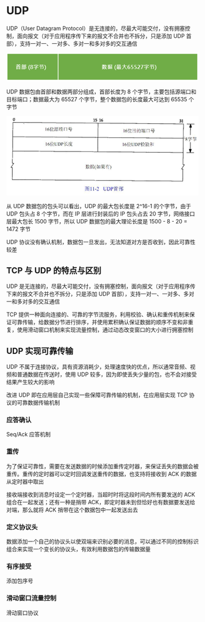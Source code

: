 # UDP

UDP（User Datagram Protocol）是无连接的，尽最大可能交付，没有拥塞控制，面向报文（对于应用程序传下来的报文不合并也不拆分，只是添加 UDP 首部），支持一对一、一对多、多对一和多对多的交互通信

![](../Picture/Network/udp/01.png)

UDP 数据包由首部和数据两部分组成，首部长度为 8 个字节，主要包括源端口和目标端口；数据最大为 65527 个字节，整个数据包的长度最大可达到 65535 个字节

![](../Picture/Network/udp/02.png)

从 UDP 数据包的包头可以看出，UDP 的最大包长度是 2^16-1 的个字节，由于 UDP 包头占 8 个字节，而在 IP 层进行封装后的 IP 包头占去 20 字节，网络接口层最大包长 1500 字节，所以 UDP 数据包的最大理论长度是 1500 - 8 - 20 = 1472 字节

UDP 协议没有确认机制，数据包一旦发出，无法知道对方是否收到，因此可靠性较差

## TCP 与 UDP 的特点与区别

UDP 是无连接的，尽最大可能交付，没有拥塞控制，面向报文（对于应用程序传下来的报文不合并也不拆分，只是添加 UDP 首部），支持一对一、一对多、多对一和多对多的交互通信

TCP 提供一种面向连接的、可靠的字节流服务，利用校验、确认和重传机制来保证可靠传输，给数据分节进行排序，并使用累积确认保证数据的顺序不变和非重复，使用滑动窗口机制来实现流量控制，通过动态改变窗口的大小进行拥塞控制

## UDP 实现可靠传输

UDP 不属于连接协议，具有资源消耗少，处理速度快的优点，所以通常音频、视频和普通数据在传送时，使用 UDP 较多，因为即使丢失少量的包，也不会对接受结果产生较大的影响

改进 UDP 即在应用层自己实现一些保障可靠传输的机制，在应用层实现 TCP 协议的可靠数据传输机制

### 应答确认

Seq/Ack 应答机制

### 重传

为了保证可靠性，需要在发送数据的时候添加重传定时器，来保证丢失的数据会被重传。重传的定时器可以定时回调发送重传的数据，也支持将接收到 ACK 的数据从定时器中取出

接收端接收到消息时设定一个定时器，当超时时将这段时间内所有要发送的 ACK 组合在一起发送；还有一种是捎带 ACK，即定时器未到但恰好也有数据要发送给对端，那么就将 ACK 捎带在这个数据包中一起发送出去

### 定义协议头

数据添加一个自己的协议头以使双端来识别必要的消息，可以通过不同的控制标识组合来实现一个变长的协议头，有效利用数据包的传输数据量

### 有序接受

添加包序号

### 滑动窗口流量控制

滑动窗口协议